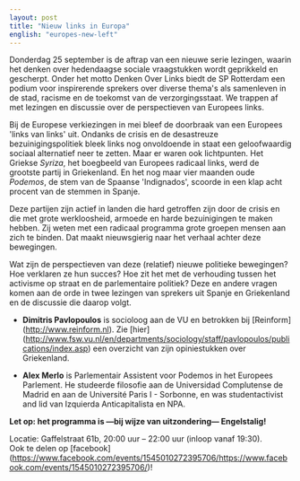 ```yaml
---
layout: post
title: "Nieuw links in Europa"
english: "europes-new-left"
---
```


Donderdag 25 september is de aftrap van een nieuwe serie lezingen, waarin het
denken over hedendaagse sociale vraagstukken wordt geprikkeld en gescherpt.
Onder het motto Denken Over Links biedt de SP Rotterdam een podium voor
inspirerende sprekers over diverse thema's als samenleven in de stad, racisme
en de toekomst van de verzorgingsstaat. We trappen af met lezingen en discussie
over de perspectieven van Europees links.

Bij de Europese verkiezingen in mei bleef de doorbraak van een Europees 'links
van links' uit. Ondanks de crisis en de desastreuze bezuinigingspolitiek bleek
links nog onvoldoende in staat een geloofwaardig sociaal alternatief neer te
zetten. Maar er waren ook lichtpunten. Het Griekse _Syriza_, het
boegbeeld van Europees radicaal links, werd de grootste partij in Griekenland.
En het nog maar vier maanden oude _Podemos_, de stem van de Spaanse
'Indignados', scoorde in een klap acht procent van de stemmen in Spanje. 

Deze partijen zijn actief in landen die hard getroffen zijn door de crisis en die met grote 
werkloosheid, armoede en harde bezuinigingen te maken hebben. Zij weten met een 
radicaal programma grote groepen mensen aan zich te binden. Dat maakt nieuwsgierig 
naar het verhaal achter deze bewegingen.

Wat zijn de perspectieven van deze (relatief) nieuwe politieke bewegingen? Hoe verklaren 
ze hun succes? Hoe zit het met de verhouding tussen het activisme op straat en de 
parlementaire politiek? Deze en andere vragen komen aan de orde in twee lezingen van
sprekers uit Spanje en Griekenland en de discussie die daarop volgt.

* **Dimitris Pavlopoulos** is socioloog aan de VU en betrokken bij [Reinform]
  (http://www.reinform.nl). Zie [hier]
  (http://www.fsw.vu.nl/en/departments/sociology/staff/pavlopoulos/publications/index.asp)
  een overzicht van zijn opiniestukken over Griekenland.

* **Alex Merlo** is Parlementair Assistent voor Podemos in het Europees Parlement.
  He studeerde filosofie aan de Universidad Complutense de Madrid
  en aan de Université Paris I - Sorbonne, en was studentactivist
  and lid van Izquierda Anticapitalista en NPA.

**Let op: het programma is —bij wijze van uitzondering— Engelstalig!**

Locatie: Gaffelstraat 61b, 20:00 uur – 22:00 uur (inloop vanaf 19:30).  
Ook te delen op [facebook] (https://www.facebook.com/events/1545010272395706/https://www.facebook.com/events/1545010272395706/)!
